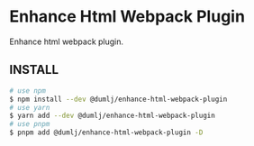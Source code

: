 <!-- This file is dynamically generated. please edit in __readme__ -->

# Enhance Html Webpack Plugin

Enhance html webpack plugin.

## INSTALL

```bash
# use npm
$ npm install --dev @dumlj/enhance-html-webpack-plugin
# use yarn
$ yarn add --dev @dumlj/enhance-html-webpack-plugin
# use pnpm
$ pnpm add @dumlj/enhance-html-webpack-plugin -D
```
